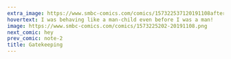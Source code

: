 ```yaml
---
extra_image: https://www.smbc-comics.com/comics/157322537120191108after.png
hovertext: I was behaving like a man-child even before I was a man!
image: https://www.smbc-comics.com/comics/1573225202-20191108.png
next_comic: hey
prev_comic: note-2
title: Gatekeeping
---
```


